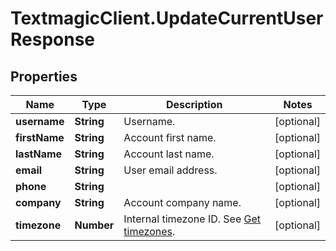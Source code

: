 # TextmagicClient.UpdateCurrentUserResponse

## Properties
Name | Type | Description | Notes
------------ | ------------- | ------------- | -------------
**username** | **String** | Username. | [optional] 
**firstName** | **String** | Account first name. | [optional] 
**lastName** | **String** | Account last name. | [optional] 
**email** | **String** | User email address. | [optional] 
**phone** | **String** |  | [optional] 
**company** | **String** | Account company name. | [optional] 
**timezone** | **Number** | Internal timezone ID. See [Get timezones](http://docs.textmagictesting.com/#operation/getTimezones). | [optional] 


